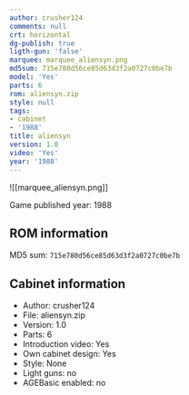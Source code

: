 ```yaml
---
author: crusher124
comments: null
crt: horizontal
dg-publish: true
ligth-gun: 'false'
marquee: marquee_aliensyn.png
md5sum: 715e780d56ce85d63d3f2a0727c0be7b
model: 'Yes'
parts: 6
rom: aliensyn.zip
style: null
tags:
- cabinet
- '1988'
title: aliensyn
version: 1.0
video: 'Yes'
year: '1988'
---
```


![[marquee_aliensyn.png]]

Game published year: 1988

## ROM information

MD5 sum: `715e780d56ce85d63d3f2a0727c0be7b` 

## Cabinet information

- Author: crusher124
- File: aliensyn.zip
- Version: 1.0
- Parts: 6
- Introduction video: Yes
- Own cabinet design: Yes
- Style: None
- Light guns: no
- AGEBasic enabled: no

